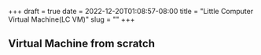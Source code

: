 +++ 
draft = true
date = 2022-12-20T01:08:57-08:00
title = "Little Computer Virtual Machine(LC VM)"
slug = "" 
+++

## Virtual Machine from scratch
